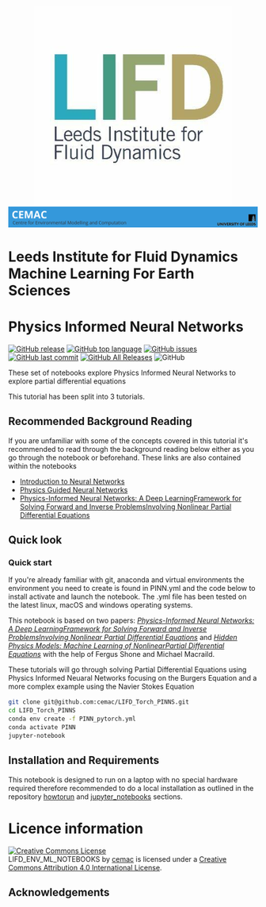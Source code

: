 <div align="center">
<img src="https://github.com/cemac/LIFD_ENV_ML_NOTEBOOKS/blob/main/images/LIFDlogo.png"></a>
<a href="https://www.cemac.leeds.ac.uk/">
  <img src="https://github.com/cemac/cemac_generic/blob/master/Images/cemac.png"></a>
  <br>
</div>

# Leeds Institute for Fluid Dynamics Machine Learning For Earth Sciences #

# Physics Informed Neural Networks


[![GitHub release](https://img.shields.io/github/release/cemac/LIFD_ENV_ML_NOTEBOOKS.svg)](https://github.com/cemac/LIFD_ENV_ML_NOTEBOOKS/releases)  [![GitHub top language](https://img.shields.io/github/languages/top/cemac/LIFD_Torch_PINNS.svg)](https://github.com/cemac/LIFD_Torch_PINNS) [![GitHub issues](https://img.shields.io/github/issues/cemac/LIFD_Torch_PINNS.svg)](https://github.com/cemac/LIFD_Torch_PINNS/issues) [![GitHub last commit](https://img.shields.io/github/last-commit/cemac/LIFD_Torch_PINNS.svg)](https://github.com/cemac/LIFD_Torch_PINNS/commits/master) [![GitHub All Releases](https://img.shields.io/github/downloads/cemac/LIFD_Torch_PINNS/total.svg)](https://github.com/cemac/LIFD_Torch_PINNS/releases) ![GitHub](https://img.shields.io/github/license/cemac/LIFD_Torch_PINNS.svg)

These set of notebooks explore Physics Informed Neural Networks to explore partial differential equations

This tutorial has been split into 3 tutorials.

## Recommended Background Reading

If you are unfamiliar with some of the concepts covered in this tutorial it's recommended to read through the background reading below either as you go through the notebook or beforehand. These links are also contained within the notebooks

* [Introduction to Neural Networks](https://victorzhou.com/blog/intro-to-neural-networks/)
* [Physics Guided Neural Networks](https://towardsdatascience.com/physics-guided-neural-networks-pgnns-8fe9dbad9414)
* [Physics-Informed Neural Networks:  A Deep LearningFramework for Solving Forward and Inverse ProblemsInvolving Nonlinear Partial Differential Equations](https://www.sciencedirect.com/science/article/pii/S0021999118307125)

## Quick look


### Quick start

If you're already familiar with git, anaconda and virtual environments the environment you need to create is found in PINN.yml and the code below to install activate and launch the notebook. The .yml file has been tested on the latest linux, macOS and windows operating systems.

This notebook is based on two papers: *[Physics-Informed Neural Networks:  A Deep LearningFramework for Solving Forward and Inverse ProblemsInvolving Nonlinear Partial Differential Equations](https://www.sciencedirect.com/science/article/pii/S0021999118307125)* and *[Hidden Physics Models:  Machine Learning of NonlinearPartial Differential Equations](https://www.sciencedirect.com/science/article/pii/S0021999117309014)* with the help of  Fergus Shone and Michael Macraild.

These tutorials will go through solving Partial Differential Equations using Physics Informed Neuaral Networks focusing on the Burgers Equation and a more complex example using the Navier Stokes Equation


```bash
git clone git@github.com:cemac/LIFD_Torch_PINNS.git
cd LIFD_Torch_PINNS
conda env create -f PINN_pytorch.yml
conda activate PINN
jupyter-notebook
```


## Installation and Requirements

This notebook is designed to run on a laptop with no special hardware required therefore recommended to do a local installation as outlined in the repository [howtorun](https://github.com/cemac/LIFD_ENV_ML_NOTEBOOKS/blob/main/howtorun.md) and [jupyter_notebooks](https://github.com/cemac/LIFD_ENV_ML_NOTEBOOKS/blob/main/jupyter_notebooks.md) sections.

# Licence information #

<a rel="license" href="http://creativecommons.org/licenses/by/4.0/"><img alt="Creative Commons License" style="border-width:0" src="https://i.creativecommons.org/l/by/4.0/88x31.png" /></a><br /><span xmlns:dct="http://purl.org/dc/terms/" property="dct:title">LIFD_ENV_ML_NOTEBOOKS</span> by <a xmlns:cc="http://creativecommons.org/ns#" href="http://cemac.leeds.ac.uk/" property="cc:attributionName" rel="cc:attributionURL">cemac</a> is licensed under a <a rel="license" href="http://creativecommons.org/licenses/by/4.0/">Creative Commons Attribution 4.0 International License</a>.

## Acknowledgements

